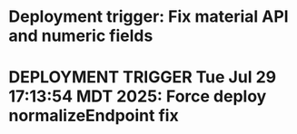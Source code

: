 # Deployment trigger: Fix material API and numeric fields
# DEPLOYMENT TRIGGER Tue Jul 29 17:13:54 MDT 2025: Force deploy normalizeEndpoint fix
